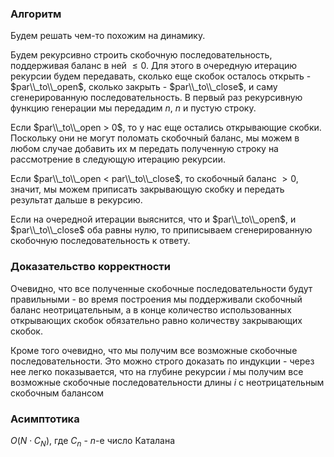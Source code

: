### Алгоритм
Будем решать чем-то похожим на динамику.

Будем рекурсивно строить скобочную последовательность, поддерживая баланс в ней $\leq 0$. Для этого в очередную итерацию рекурсии будем передавать, сколько еще скобок осталось открыть - $par\\_to\\_open$, сколько закрыть - $par\\_to\\_close$, и саму сгенерированную последовательность. В первый раз рекурсивную функцию генерации мы передадим $n$, $n$ и пустую строку.

Если $par\\_to\\_open > 0$, то у нас еще остались открывающие скобки. Поскольку они не могут поломать скобочный баланс, мы можем в любом случае добавить их м передать полученную строку на рассмотрение в следующую итерацию рекурсии.

Если $par\\_to\\_open < par\\_to\\_close$, то скобочный баланс $> 0$, значит, мы можем приписать закрывающую скобку и передать результат дальше в рекурсию.

Если на очередной итерации выяснится, что и $par\\_to\\_open$, и $par\\_to\\_close$ оба равны нулю, то приписываем сгенерированную скобочную последовательность к ответу.


### Доказательство корректности
Очевидно, что все полученные скобочные последовательности будут правильными - во время построения мы поддерживали скобочный баланс неотрицательным, а в конце количество использованных открывающих скобок обязательно равно количеству закрывающих скобок.

Кроме того очевидно, что мы получим все возможные скобочные последовательности. Это можно строго доказать по индукции - через нее легко показывается, что на глубине рекурсии $i$ мы получим все возможные скобочные последовательности длины $i$ с неотрицательным скобочным балансом


### Асимптотика
$O(N \cdot C_N)$, где $C_n$ - $n$-е число Каталана